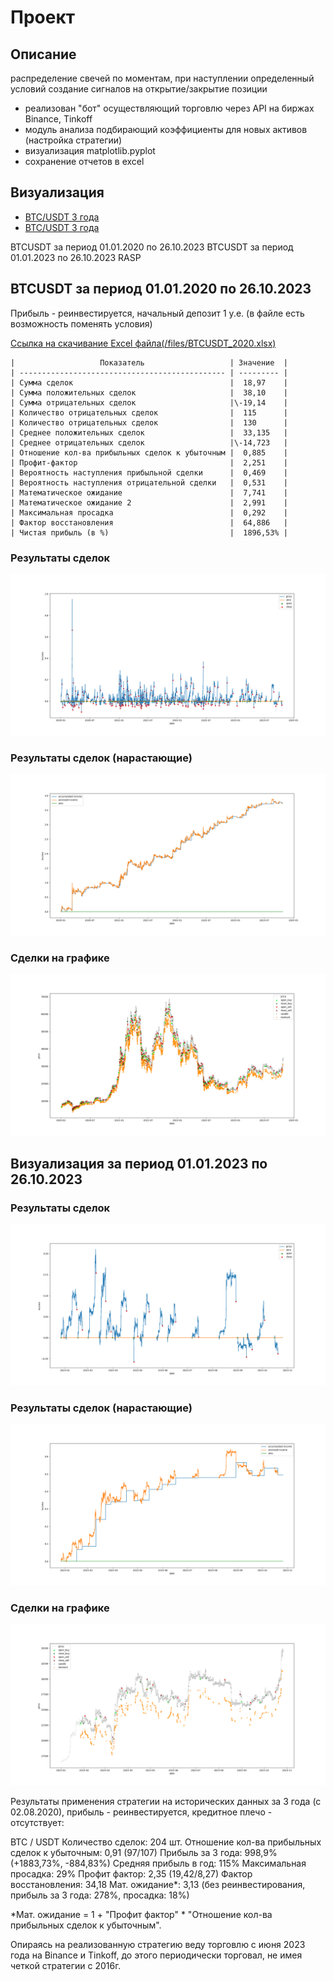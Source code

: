 # Проект

## Описание

  распределение свечей по моментам, при наступлении определенный условий
  создание сигналов на открытие/закрытие позиции

  - реализован "бот" осуществляющий торговлю через API на биржах Binance, Tinkoff
  - модуль анализа подбирающий коэффициенты для новых активов (настройка стратегии)
  - визуализация matplotlib.pyplot
  - сохранение отчетов в excel

## Визуализация
<ul>
<li><a href="#btcusdt-за-период-01012020-по-26102023">BTC/USDT 3 года</a></li>
<li><a href="#btcusdt-за-период-01012023-по-26102023">BTC/USDT 3 года</a></li>
</ul>



  BTCUSDT за период 01.01.2020 по 26.10.2023
  BTCUSDT за период 01.01.2023 по 26.10.2023
  RASP

##  BTCUSDT за период 01.01.2020 по 26.10.2023

<p>Прибыль - реинвестируется, начальный депозит 1 у.е. (в файле есть возможность поменять условия)</p>
<a href = 'https://raw.githubusercontent.com/Griga178/Fin_project/master/files/BTCUSDT_2020.xlsx'> Ссылка на скачивание Excel файла(/files/BTCUSDT_2020.xlsx)</a>


    |                   Показатель                   | Значение  |
    | ---------------------------------------------- | --------- |
    | Сумма сделок                                   |  18,97    |
    | Сумма положительных сделок                     |  38,10    |
    | Сумма отрицательных сделок                     |\-19,14    |
    | Количество отрицательных сделок                |  115      |
    | Количество отрицательных сделок                |  130      |
    | Среднее положительных сделок                   |  33,135   |
    | Среднее отрицательных сделок                   |\-14,723   |
    | Отношение кол-ва прибыльных сделок к убыточным |  0,885    |
    | Профит-фактор                                  |  2,251    |
    | Вероятность наступления прибыльной сделки      |  0,469    |
    | Вероятность наступления отрицательной сделки   |  0,531    |
    | Математическое ожидание                        |  7,741    |
    | Математическое ожидание 2                      |  2,991    |
    | Максимальная просадка                          |  0,292    |
    | Фактор восстановления                          |  64,886   |
    | Чистая прибыль (в %)                           |  1896,53% |

### Результаты сделок
  ![plot](/plots/Figure_1.png)
### Результаты сделок (нарастающие)
  ![plot](/plots/Figure_2.png)
### Сделки на графике
  ![plot](/plots/Figure_3.png)

## Визуализация за период 01.01.2023 по 26.10.2023

### Результаты сделок
  ![plot](/plots/Figure_1_2.png)
### Результаты сделок (нарастающие)
  ![plot](/plots/Figure_2_2.png)
### Сделки на графике
  ![plot](/plots/Figure_3_2.png)


  Результаты применения стратегии на исторических данных за 3 года (с 02.08.2020), прибыль - реинвестируется, кредитное плечо - отсутствует:

  BTC / USDT
  Количество сделок: 204 шт.
  Отношение кол-ва прибыльных сделок к убыточным: 0,91 (97/107)
  Прибыль за 3 года: 998,9% (+1883,73%, -884,83%)
  Средняя прибыль в год: 115%
  Максимальная просадка: 29%
  Профит фактор: 2,35 (19,42/8,27)
  Фактор восстановления: 34,18
  Мат. ожидание*: 3,13
  (без реинвестирования, прибыль за 3 года: 278%, просадка: 18%)

  *Мат. ожидание = 1 + "Профит фактор" * "Отношение кол-ва прибыльных сделок к убыточным".

Опираясь на реализованную стратегию веду торговлю с июня 2023 года на Binance и Tinkoff, до этого периодически торговал, не имея четкой стратегии с 2016г.
